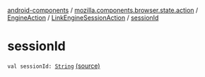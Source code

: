 [android-components](../../../index.md) / [mozilla.components.browser.state.action](../../index.md) / [EngineAction](../index.md) / [LinkEngineSessionAction](index.md) / [sessionId](./session-id.md)

# sessionId

`val sessionId: `[`String`](https://kotlinlang.org/api/latest/jvm/stdlib/kotlin/-string/index.html) [(source)](https://github.com/mozilla-mobile/android-components/blob/master/components/browser/state/src/main/java/mozilla/components/browser/state/action/BrowserAction.kt#L258)